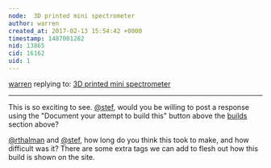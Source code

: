 ```yaml
---
node:  3D printed mini spectrometer
author: warren
created_at: 2017-02-13 15:54:42 +0000
timestamp: 1487001282
nid: 13865
cid: 16162
uid: 1
---
```




[warren](../profile/warren) replying to: [ 3D printed mini spectrometer](../notes/rthalman/01-19-2017/3d-printed-mini-spectrometer)

----
This is so exciting to see. [@stef](/profile/stef), would you be willing to post a response using the "Document your attempt to build this" button above the [builds](#builds) section above?

[@rthalman](/profile/rthalman) and [@stef](/profile/stef), how long do you think this took to make, and how difficult was it? There are some extra tags we can add to flesh out how this build is shown on the site. 